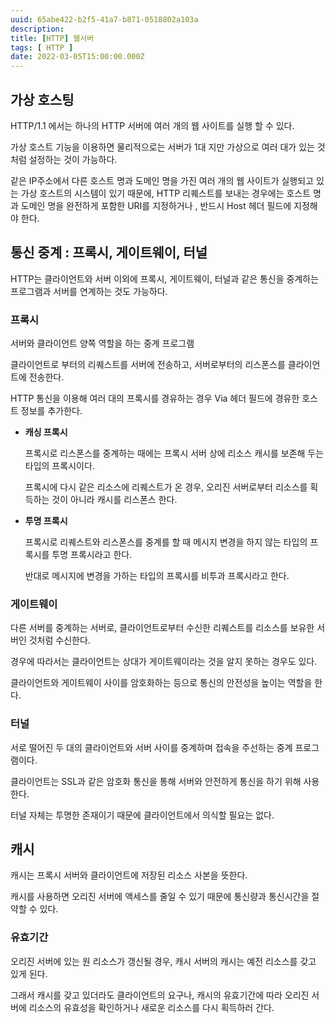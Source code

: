 ```yaml
---
uuid: 65abe422-b2f5-41a7-b871-0518802a103a
description: 
title: [HTTP] 웹서버
tags: [ HTTP ]
date: 2022-03-05T15:00:00.000Z
---
```









## 가상 호스팅

HTTP/1.1 에서는 하나의 HTTP 서버에 여러 개의 웹 사이트를 실행 할 수 있다.

가상 호스트 기능을 이용하면 물리적으로는 서버가 1대 지만 가상으로 여러 대가 있는 것처럼 설정하는 것이 가능하다.

같은 IP주소에서 다른 호스트 명과 도메인 명을 가진 여러 개의 웹 사이트가 실행되고 있는 가상 호스트의 시스템이 있기 때문에, HTTP 리퀘스트를 보내는 경우에는 호스트 명과 도메인 명을 완전하게 포함한 URI를 지정하거나 , 반드시 Host 헤더 필드에 지정해야 한다.

## 통신 중계 : 프록시, 게이트웨이, 터널

HTTP는 클라이언트와 서버 이외에 프록시, 게이트웨이, 터널과 같은 통신을 중계하는 프로그램과 서버를 연계하는 것도 가능하다.

### 프록시

서버와 클라이언트 양쪽 역할을 하는 중계 프로그램

클라이언트로 부터의 리퀘스트를 서버에 전송하고, 서버로부터의 리스폰스를 클라이언트에 전송한다.

HTTP 통신을 이용해 여러 대의 프록시를 경유하는 경우 Via 헤더 필드에 경유한 호스트 정보를 추가한다.

- **캐싱 프록시**
    
    프록시로 리스폰스를 중계하는 때에는 프록시 서버 상에 리소스 캐시를 보존해 두는 타입의 프록시이다.
    
    프록시에 다시 같은 리소스에 리퀘스트가 온 경우, 오리진 서버로부터 리소스를 획득하는 것이 아니라 캐시를 리스폰스 한다.
    
- **투명 프록시**
    
    프록시로 리퀘스트와 리스폰스를 중계를 할 때 메시지 변경을 하지 않는 타입의 프록시를 투명 프록시라고 한다.
    
    반대로 메시지에 변경을 가하는 타입의 프록시를 비투과 프록시라고 한다.
    

### 게이트웨이

다른 서버를 중계하는 서버로, 클라이언트로부터 수신한 리퀘스트를 리소스를 보유한 서버인 것처럼 수신한다.

경우에 따라서는 클라이언트는 상대가 게이트웨이라는 것을 알지 못하는 경우도 있다.

클라이언트와 게이트웨이 사이를 암호화하는 등으로 통신의 안전성을 높이는 역할을 한다.

### 터널

서로 떨어진 두 대의 클라이언트와 서버 사이를 중계하며 접속을 주선하는 중계 프로그램이다.

클라이언트는 SSL과 같은 암호화 통신을 통해 서버와 안전하게 통신을 하기 위해 사용한다.

터널 자체는 투명한 존재이기 때문에 클라이언트에서 의식할 필요는 없다.

## 캐시

캐시는 프록시 서버와 클라이언트에 저장된 리소스 사본을 뜻한다.

캐시를 사용하면 오리진 서버에 액세스를 줄일 수 있기 때문에 통신량과 통신시간을 절약할 수 있다.

### 유효기간

오리진 서버에 있는 원 리소스가 갱신될 경우, 캐시 서버의 캐시는 예전 리소스를 갖고 있게 된다.

그래서 캐시를 갖고 있더라도 클라이언트의 요구나, 캐시의 유효기간에 따라 오리진 서버에 리소스의 유효성을 확인하거나 새로운 리소스를 다시 획득하러 간다.